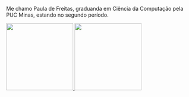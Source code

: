 Me chamo Paula de Freitas, graduanda em Ciência da Computação pela PUC Minas, estando no segundo período.
<div>
<a href="https://github.com/pauladefreitas">
<img height="180em" src="https://github-readme-stats.vercel.app/api/top-langs/?username=pauladefreitas&layout=compact&langs_count=7&theme=dracula"/>
<img height="180em" src="https://github-readme-stats.vercel.app/api?username=pauladefreitas&show_icons=true&theme=dracula&include_all_commits=true&count_private=true"/>
</div>
